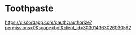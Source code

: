 # Toothpaste
https://discordapp.com/oauth2/authorize?permissions=0&scope=bot&client_id=303014363026030592
